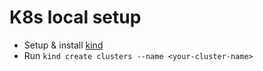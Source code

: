 # K8s local setup

- Setup & install [kind](https://kind.sigs.k8s.io/)
- Run `kind create clusters --name <your-cluster-name>`